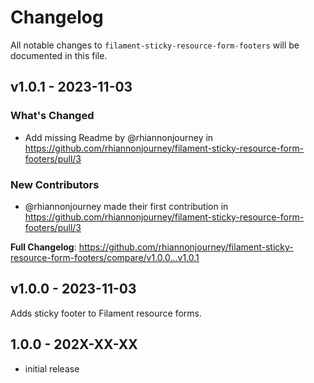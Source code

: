 # Changelog

All notable changes to `filament-sticky-resource-form-footers` will be documented in this file.

## v1.0.1 - 2023-11-03

### What's Changed

- Add missing Readme by @rhiannonjourney in https://github.com/rhiannonjourney/filament-sticky-resource-form-footers/pull/3

### New Contributors

- @rhiannonjourney made their first contribution in https://github.com/rhiannonjourney/filament-sticky-resource-form-footers/pull/3

**Full Changelog**: https://github.com/rhiannonjourney/filament-sticky-resource-form-footers/compare/v1.0.0...v1.0.1

## v1.0.0 - 2023-11-03

Adds sticky footer to Filament resource forms.

## 1.0.0 - 202X-XX-XX

- initial release
